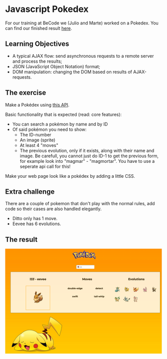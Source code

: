 # Javascript Pokedex #

For our training at BeCode we (Julio and Marte) worked on a Pokedex. You can find our finished result [here](https://juliocesarteixeira.github.io/Pokedex_API/index.html).

## Learning Objectives ##
* A typical AJAX flow: send asynchronous requests to a remote server and process the results;
* JSON (JavaScript Object Notation) format;
* DOM manipulation: changing the DOM based on results of AJAX-requests.

## The exercise ##
Make a Pokédex using [this API](https://pokeapi.co/).

Basic functionality that is expected (read: core features):

* You can search a pokémon by name and by ID
* Of said pokémon you need to show:
    * The ID-number
    * An image (sprite)
    * At least 4 "moves"
    * The previous evolution, only if it exists, along with their name and image. Be carefull, you cannot just do ID-1 to get the previous form, for example look into "magmar" - "magmortar". You have to use a seperate api call for this!
    
Make your web page look like a pokédex by adding a little CSS.

## Extra challenge ##
There are a couple of pokemon that don't play with the normal rules, add code so their cases are also handled elegantly.

* Ditto only has 1 move.
* Eevee has 6 evolutions.

## The result ##
![picture alt](./imgs/result.png)

